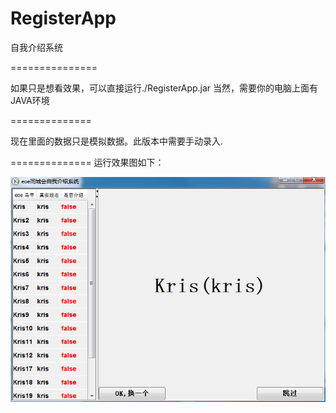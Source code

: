 RegisterApp
===========

 自我介绍系统

===============

如果只是想看效果，可以直接运行./RegisterApp.jar 
当然，需要你的电脑上面有JAVA环境

==============

现在里面的数据只是模拟数据。此版本中需要手动录入.

==============
运行效果图如下：

![Runtime sreenshot](main_screenshot.png)
